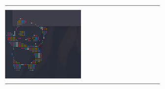 ----
![VRlogo](https://github.com/mfk-ayoub/borntoberoot/blob/main/Screenshot%20from%202023-12-16%2018-06-43.png)

----
